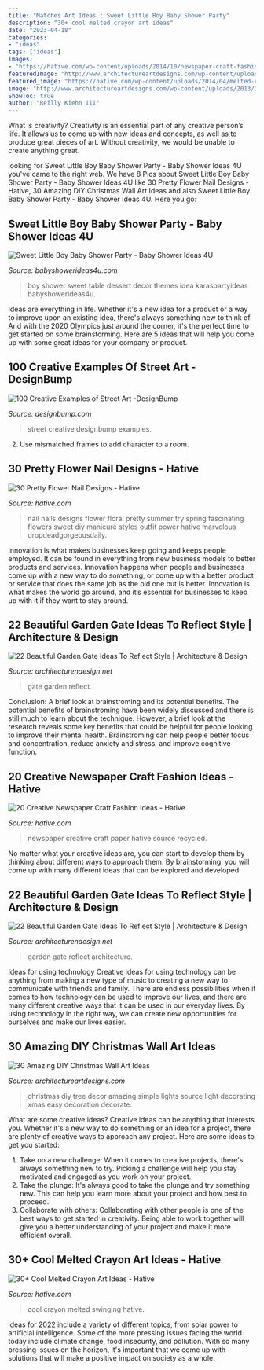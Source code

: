 ```yaml
---
title: "Matches Art Ideas : Sweet Little Boy Baby Shower Party"
description: "30+ cool melted crayon art ideas"
date: "2023-04-18"
categories:
- "ideas"
tags: ["ideas"]
images:
- "https://hative.com/wp-content/uploads/2014/10/newspaper-craft-fashion-ideas/14-creative-newspaper-craft-fashion-ideas.jpg"
featuredImage: "http://www.architectureartdesigns.com/wp-content/uploads/2013/12/279.jpg"
featured_image: "https://hative.com/wp-content/uploads/2014/04/melted-crayon-art/16-girl-swinging.jpg"
image: "http://www.architectureartdesigns.com/wp-content/uploads/2013/12/279.jpg"
ShowToc: true
author: "Reilly Kiehn III"
---
```



What is creativity?
Creativity is an essential part of any creative person’s life. It allows us to come up with new ideas and concepts, as well as to produce great pieces of art. Without creativity, we would be unable to create anything great.

	

		
looking for Sweet Little Boy Baby Shower Party - Baby Shower Ideas 4U you've came to the right web. We have 8 Pics about Sweet Little Boy Baby Shower Party - Baby Shower Ideas 4U like 30 Pretty Flower Nail Designs - Hative, 30 Amazing DIY Christmas Wall Art Ideas and also Sweet Little Boy Baby Shower Party - Baby Shower Ideas 4U. Here you go:
		
    
## Sweet Little Boy Baby Shower Party - Baby Shower Ideas 4U

<img loading=lazy src="https://babyshowerideas4u.com/wp-content/uploads/2014/01/boy-7.jpg" onerror="this.onerror=null;this.src='https://tse1.mm.bing.net/th?id=OIP.MVWj2NpwcX1uJgAKscvu1QHaLH&amp;pid=15.1';" alt="Sweet Little Boy Baby Shower Party - Baby Shower Ideas 4U">

_Source: babyshowerideas4u.com_

>boy shower sweet table dessert decor themes idea karaspartyideas babyshowerideas4u. 

	

Ideas are everything in life. Whether it's a new idea for a product or a way to improve upon an existing idea, there's always something new to think of. And with the 2020 Olympics just around the corner, it's the perfect time to get started on some brainstorming. Here are 5 ideas that will help you come up with some great ideas for your company or product.

    
## 100 Creative Examples Of Street Art -DesignBump

<img loading=lazy src="http://cdn.designbump.com/wp-content/uploads/2014/08/street-art-22.jpg" onerror="this.onerror=null;this.src='https://tse3.mm.bing.net/th?id=OIP.YDyiuzGx52s0UmgOzg9ABAHaJ4&amp;pid=15.1';" alt="100 Creative Examples of Street Art -DesignBump">

_Source: designbump.com_

>street creative designbump examples. 

	

2. Use mismatched frames to add character to a room.

    
## 30 Pretty Flower Nail Designs - Hative

<img loading=lazy src="https://hative.com/wp-content/uploads/2014/11/flower-nail-designs/26-pretty-flower-nail-designs.jpg" onerror="this.onerror=null;this.src='https://tse4.mm.bing.net/th?id=OIP.JDOTHr_GLuo6JcvoUR16kQHaLH&amp;pid=15.1';" alt="30 Pretty Flower Nail Designs - Hative">

_Source: hative.com_

>nail nails designs flower floral pretty summer try spring fascinating flowers sweet diy manicure styles outfit power hative marvelous dropdeadgorgeousdaily. 

	

Innovation is what makes businesses keep going and keeps people employed. It can be found in everything from new business models to better products and services. Innovation happens when people and businesses come up with a new way to do something, or come up with a better product or service that does the same job as the old one but is better. Innovation is what makes the world go around, and it’s essential for businesses to keep up with it if they want to stay around.

    
## 22 Beautiful Garden Gate Ideas To Reflect Style | Architecture &amp; Design

<img loading=lazy src="https://cdn.architecturendesign.net/wp-content/uploads/2014/08/garden-gate-12.jpg" onerror="this.onerror=null;this.src='https://tse2.mm.bing.net/th?id=OIP.W8hQ_LGzUJ7DtbTDIOPoAQHaLF&amp;pid=15.1';" alt="22 Beautiful Garden Gate Ideas To Reflect Style | Architecture &amp; Design">

_Source: architecturendesign.net_

>gate garden reflect. 

	

Conclusion: A brief look at brainstroming and its potential benefits.
The potential benefits of brainstroming have been widely discussed and there is still much to learn about the technique. However, a brief look at the research reveals some key benefits that could be helpful for people looking to improve their mental health. Brainstroming can help people better focus and concentration, reduce anxiety and stress, and improve cognitive function.

    
## 20 Creative Newspaper Craft Fashion Ideas - Hative

<img loading=lazy src="https://hative.com/wp-content/uploads/2014/10/newspaper-craft-fashion-ideas/14-creative-newspaper-craft-fashion-ideas.jpg" onerror="this.onerror=null;this.src='https://tse1.mm.bing.net/th?id=OIP.LGUML7UIRXT0iilHjTsgxQHaLH&amp;pid=15.1';" alt="20 Creative Newspaper Craft Fashion Ideas - Hative">

_Source: hative.com_

>newspaper creative craft paper hative source recycled. 

	

No matter what your creative ideas are, you can start to develop them by thinking about different ways to approach them. By brainstorming, you will come up with many different ideas that can be explored and developed.

    
## 22 Beautiful Garden Gate Ideas To Reflect Style | Architecture &amp; Design

<img loading=lazy src="https://cdn.architecturendesign.net/wp-content/uploads/2014/08/garden-gate-21.jpg" onerror="this.onerror=null;this.src='https://tse1.mm.bing.net/th?id=OIP.h83_nE4eqTyQ0rc3fY46UQHaJ4&amp;pid=15.1';" alt="22 Beautiful Garden Gate Ideas To Reflect Style | Architecture &amp; Design">

_Source: architecturendesign.net_

>garden gate reflect architecture. 

	

Ideas for using technology
Creative ideas for using technology can be anything from making a new type of music to creating a new way to communicate with friends and family. There are endless possibilities when it comes to how technology can be used to improve our lives, and there are many different creative ways that it can be used in our everyday lives. By using technology in the right way, we can create new opportunities for ourselves and make our lives easier.

    
## 30 Amazing DIY Christmas Wall Art Ideas

<img loading=lazy src="http://www.architectureartdesigns.com/wp-content/uploads/2013/12/279.jpg" onerror="this.onerror=null;this.src='https://tse2.mm.bing.net/th?id=OIP.pxCklbhJccB7Cpjmo_G9SwAAAA&amp;pid=15.1';" alt="30 Amazing DIY Christmas Wall Art Ideas">

_Source: architectureartdesigns.com_

>christmas diy tree decor amazing simple lights source light decorating xmas easy decoration decorate. 

	

What are some creative ideas?
Creative ideas can be anything that interests you. Whether it's a new way to do something or an idea for a project, there are plenty of creative ways to approach any project. Here are some ideas to get you started: 
1. Take on a new challenge: When it comes to creative projects, there's always something new to try. Picking a challenge will help you stay motivated and engaged as you work on your project. 
2. Take the plunge: It's always good to take the plunge and try something new. This can help you learn more about your project and how best to proceed. 
3. Collaborate with others: Collaborating with other people is one of the best ways to get started in creativity. Being able to work together will give you a better understanding of your project and make it more efficient overall.

    
## 30+ Cool Melted Crayon Art Ideas - Hative

<img loading=lazy src="https://hative.com/wp-content/uploads/2014/04/melted-crayon-art/16-girl-swinging.jpg" onerror="this.onerror=null;this.src='https://tse3.mm.bing.net/th?id=OIP.mtToqc8gxJVeDjf_11pDoAHaJ4&amp;pid=15.1';" alt="30+ Cool Melted Crayon Art Ideas - Hative">

_Source: hative.com_

>cool crayon melted swinging hative. 

	

ideas for 2022 include a variety of different topics, from solar power to artificial intelligence. Some of the more pressing issues facing the world today include climate change, food insecurity, and pollution. With so many pressing issues on the horizon, it's important that we come up with solutions that will make a positive impact on society as a whole.


